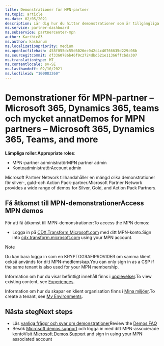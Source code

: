 ```yaml
---
title: Demonstrationer för MPN-partner
ms.topic: article
ms.date: 02/05/2021
description: Lär dig hur du hittar demonstrationer som är tillgängliga för MPN silver, guld och Action Pack partner.
ms.service: partner-dashboard
ms.subservice: partnercenter-mpn
author: Karthic83
ms.author: kashanum
ms.localizationpriority: medium
ms.openlocfilehash: 458f055dc55d6026ec042c4c40766635d229c08b
ms.sourcegitcommit: df3360786b46f9c2724dbd521e11366ffcbda307
ms.translationtype: MT
ms.contentlocale: sv-SE
ms.lasthandoff: 02/10/2021
ms.locfileid: "100083260"
---
```

# <a name="demos-for-mpn-partners--microsoft-365-dynamics-365-teams-and-more"></a><span data-ttu-id="42b3c-103">Demonstrationer för MPN-partner – Microsoft 365, Dynamics 365, teams och mycket annat</span><span class="sxs-lookup"><span data-stu-id="42b3c-103">Demos for MPN partners – Microsoft 365, Dynamics 365, Teams, and more</span></span>

<span data-ttu-id="42b3c-104">**Lämpliga roller**:</span><span class="sxs-lookup"><span data-stu-id="42b3c-104">**Appropriate roles**:</span></span>

- <span data-ttu-id="42b3c-105">MPN-partner administratör</span><span class="sxs-lookup"><span data-stu-id="42b3c-105">MPN partner admin</span></span>
- <span data-ttu-id="42b3c-106">Kontoadministratör</span><span class="sxs-lookup"><span data-stu-id="42b3c-106">Account admin</span></span>

<span data-ttu-id="42b3c-107">Microsoft Partner Network tillhandahåller en mängd olika demonstrationer för silver-, guld-och Action Pack-partner.</span><span class="sxs-lookup"><span data-stu-id="42b3c-107">Microsoft Partner Network provides a wide range of demos for Silver, Gold, and Action Pack Partners.</span></span>

## <a name="access-mpn-demos"></a><span data-ttu-id="42b3c-108">Få åtkomst till MPN-demonstrationer</span><span class="sxs-lookup"><span data-stu-id="42b3c-108">Access MPN demos</span></span>

<span data-ttu-id="42b3c-109">För att få åtkomst till MPN-demonstrationer:</span><span class="sxs-lookup"><span data-stu-id="42b3c-109">To access the MPN demos:</span></span>

- <span data-ttu-id="42b3c-110">Logga in på [CDX.Transform.Microsoft.com](https://cdx.transform.microsoft.com/) med ditt MPN-konto.</span><span class="sxs-lookup"><span data-stu-id="42b3c-110">Sign into [cdx.transform.microsoft.com](https://cdx.transform.microsoft.com/) using your MPN account.</span></span>

>[!NOTE]
><span data-ttu-id="42b3c-111">Du kan bara logga in som en KRYPTOGRAFIPROVIDER om samma klient också används för ditt MPN-medlemskap.</span><span class="sxs-lookup"><span data-stu-id="42b3c-111">You can only sign in as a CSP if the same tenant is also used for your MPN membership.</span></span>

<span data-ttu-id="42b3c-112">Information om hur du visar befintligt innehåll finns i [upplevelser](https://cdx.transform.microsoft.com/experiences).</span><span class="sxs-lookup"><span data-stu-id="42b3c-112">To view existing content, see [Experiences](https://cdx.transform.microsoft.com/experiences).</span></span>

<span data-ttu-id="42b3c-113">Information om hur du skapar en klient organisation finns i [Mina miljöer](https://cdx.transform.microsoft.com/my-tenants).</span><span class="sxs-lookup"><span data-stu-id="42b3c-113">To create a tenant, see [My Environments](https://cdx.transform.microsoft.com/my-tenants).</span></span>

## <a name="next-steps"></a><span data-ttu-id="42b3c-114">Nästa steg</span><span class="sxs-lookup"><span data-stu-id="42b3c-114">Next steps</span></span>

- <span data-ttu-id="42b3c-115">Läs [vanliga frågor och svar om demonstrationer](https://cdx.transform.microsoft.com/help/faq)</span><span class="sxs-lookup"><span data-stu-id="42b3c-115">Review the [Demos FAQ](https://cdx.transform.microsoft.com/help/faq)</span></span>
- <span data-ttu-id="42b3c-116">Besök [Microsoft demos support](https://cdx.transform.microsoft.com/submit-request) och logga in med ditt MPN-associerade konto</span><span class="sxs-lookup"><span data-stu-id="42b3c-116">Visit [Microsoft Demos Support](https://cdx.transform.microsoft.com/submit-request) and sign in using your MPN associated account</span></span>
